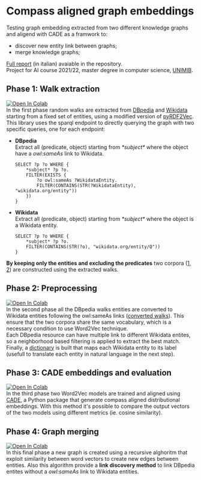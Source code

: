 # Compass aligned graph embeddings
Testing graph embedding extracted from two different knowledge graphs and aligend with CADE as a framwork to:
- discover new entity link between graphs;
- merge knowledge graphs;  

[Full report](https://github.com/AlbezJelt/compass-aligned-graph-embeddings/blob/main/report/compass-aligned-graph-embeddings.pdf) (in italian) avaiable in the repository.  
Project for AI course 2021/22, master degree in computer science, [UNIMIB](https://www.unimib.it/).
## Phase 1: Walk extraction

[![Open In Colab](https://colab.research.google.com/assets/colab-badge.svg)](https://colab.research.google.com/github/AlbezJelt/pyrdf2vec-for-graph-embeddings/blob/main/notebooks/Walks_extraction.ipynb)  
In the first phase random walks are extracted from [DBpedia](https://www.dbpedia.org/) and [Wikidata](https://www.wikidata.org/wiki/Wikidata:Main_Page) starting from a fixed set of entities, using a modified version of [pyRDF2Vec](https://github.com/AlbezJelt/pyRDF2Vec).  
This library uses the sparql endpoint to directly querying the graph with two specific queries, one for each endpoint:
- **DBpedia**  
    Extract all (predicate, object) starting from *\*subject\** where the object have a *owl:sameAs* link to Wikidata.
    ```
    SELECT ?p ?o WHERE {
        *subject* ?p ?o.
        FILTER(EXISTS {
            ?o owl:sameAs ?WikidataEntity.
            FILTER(CONTAINS(STR(?WikidataEntity), "wikidata.org/entity"))
        })
    }
    ```
- **Wikidata**  
    Extract all (predicate, object) starting from *\*subject\** where the object is a Wikidata entity.
    ```
    SELECT ?p ?o WHERE {
        *subject* ?p ?o.
        FILTER(CONTAINS(STR(?o), "wikidata.org/entity/Q"))
    }
    ```
**By keeping only the entities and excluding the predicates** two corpora ([1](https://github.com/AlbezJelt/compass-aligned-graph-embeddings/raw/main/data/dbpedia_walks_final.txt), [2](https://github.com/AlbezJelt/compass-aligned-graph-embeddings/raw/main/data/dbpedia_walks_final.txt)) are constructed using the extracted walks.

## Phase 2: Preprocessing

[![Open In Colab](https://colab.research.google.com/assets/colab-badge.svg)](https://colab.research.google.com/github/AlbezJelt/compass-aligned-graph-embeddings/blob/main/notebooks/Neighborhood_based_sameAs.ipynb)  
In the second phase all the DBpedia walks entities are converted to Wikidata entities following the owl:sameAs links ([converted walks](https://github.com/AlbezJelt/compass-aligned-graph-embeddings/raw/main/data/dbpedia_walks_final.txt)). This ensure that the two corpora share the same vocabulary, which is a necessary condition to use Word2Vec technique.  
Each DBpedia resource can have multiple link to different Wikidata entites, so a neighborhood based filtering is applied to extract the best match.  
Finally, a [dictionary](https://github.com/AlbezJelt/compass-aligned-graph-embeddings/raw/main/data/wikidata_label_dictionary.json) is built that maps each Wikidata entity to its label (usefull to translate each entity in natural language in the next step).

## Phase 3: CADE embeddings and evaluation

[![Open In Colab](https://colab.research.google.com/assets/colab-badge.svg)](https://colab.research.google.com/github/AlbezJelt/pyrdf2vec-for-graph-embeddings/blob/main/notebooks/Cade.ipynb)  
In the third phase two Word2Vec models are trained and aligned using [CADE](https://github.com/vinid/cade), a Python package that generate compass aligned distributional embeddings. With this method it's possible to compare the output vectors of the two models using different metrics (ie. cosine similarity).

## Phase 4: Graph merging

[![Open In Colab](https://colab.research.google.com/assets/colab-badge.svg)](https://colab.research.google.com/github/AlbezJelt/compass-aligned-graph-embeddings/blob/main/notebooks/Graph.ipynb)  
In this final phase a new graph is created using a recursive alghoritm that exploit similarity between word vectors to create new edges between entities. Also this algorithm 
provide a **link discovery method** to link DBpedia entites without a *owl:sameAs* link to Wikidata entities.
